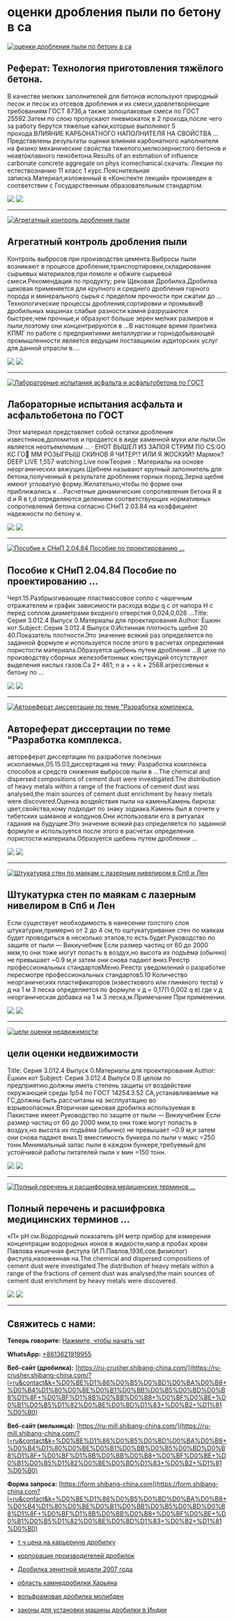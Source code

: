 # оценки дробления пыли по бетону в са

<a href="https://swt.shibang-china.com/?l=ru&img&k=%D0%BE%D1%86%D0%B5%D0%BD%D0%BA%D0%B8+%D0%B4%D1%80%D0%BE%D0%B1%D0%BB%D0%B5%D0%BD%D0%B8%D1%8F+%D0%BF%D1%8B%D0%BB%D0%B8+%D0%BF%D0%BE+%D0%B1%D0%B5%D1%82%D0%BE%D0%BD%D1%83+%D0%B2+%D1%81%D0%B0" target="_blank">![оценки дробления пыли по бетону в са](http://static.shibang-china.com/all-800x300/966.jpg)</a>

## Реферат: Технология приготовления тяжёлого бетона.
В качестве мелких заполнителей для бетонов используют природный песок и песок из отсевов дробления и их смеси,удовлетворяющие требованиям ГОСТ 8736,а также золошлаковые смеси по ГОСТ 25592.Затем по слою пропускают пневмокаток в 2 прохода,после чего за работу берутся тяжелые катки,которые выполняют 5 прохода.ВЛИЯНИЕ КАРБОНАТНОГО НАПОЛНИТЕЛЯ НА СВОЙСТВА …Представлены результаты оценки влияния карбонатного наполнителя на физико механические свойства тяжелого,мелкозернистого бетонов и неавтоклавного пенобетона.Results of an estimation of influence carbonate concrete aggregate on phys icomechanical.cкачать: Лекции по естествознанию 11 класс 1 курс.Пояснительная записка.Материал,изложенный в &#171;Конспекте лекций&#187; произведен в соответствии с Государственным образовательным стандартом.


<a href="https://whatsapp.shibangsoft.com/WhatsApp.php" target="_blank" title="WhatsApp">![](http://static.shibang-china.com/icon/whatsapp.png)</a> <a href="https://swt.shibang-china.com/?l=ru&icon&k=%D0%BE%D1%86%D0%B5%D0%BD%D0%BA%D0%B8+%D0%B4%D1%80%D0%BE%D0%B1%D0%BB%D0%B5%D0%BD%D0%B8%D1%8F+%D0%BF%D1%8B%D0%BB%D0%B8+%D0%BF%D0%BE+%D0%B1%D0%B5%D1%82%D0%BE%D0%BD%D1%83+%D0%B2+%D1%81%D0%B0" target="_blank">![](http://static.shibang-china.com/icon/chat-ru.png)</a>

---

<a href="https://swt.shibang-china.com/?l=ru&img&k=%D0%BE%D1%86%D0%B5%D0%BD%D0%BA%D0%B8+%D0%B4%D1%80%D0%BE%D0%B1%D0%BB%D0%B5%D0%BD%D0%B8%D1%8F+%D0%BF%D1%8B%D0%BB%D0%B8+%D0%BF%D0%BE+%D0%B1%D0%B5%D1%82%D0%BE%D0%BD%D1%83+%D0%B2+%D1%81%D0%B0" target="_blank">![Агрегатный контроль дробления пыли](http://static.shibang-china.com/all-800x300/1009.jpg)</a>

## Агрегатный контроль дробления пыли
Контроль выбросов при производстве цемента.Выбросы пыли возникают в процессе дробления,транспортировки,складирования сырьевых материалов,при помоле и обжиге сырьевой смеси.Рекомендация по продукту; pew Щековая Дробилка.Дробилка щековая применяется для крупного и среднего дробления горного порода и минерального сырья с пределом прочности при сжатии до …Технологические процессы дробления,сортировки и промывкиВ дробильных машинах сла&#173;бые разности камня разрушаются быстрее,чем прочные,и образуют больше зерен мелких размеров и пыли,поэтому они концентрируются в …В настоящее время практика КПМГ по работе с предприятиями металлургии и горнодобывающей промышленности является ведущим поставщиком аудиторских услуг для данной отрасли в.…


<a href="https://whatsapp.shibangsoft.com/WhatsApp.php" target="_blank" title="WhatsApp">![](http://static.shibang-china.com/icon/whatsapp.png)</a> <a href="https://swt.shibang-china.com/?l=ru&icon&k=%D0%BE%D1%86%D0%B5%D0%BD%D0%BA%D0%B8+%D0%B4%D1%80%D0%BE%D0%B1%D0%BB%D0%B5%D0%BD%D0%B8%D1%8F+%D0%BF%D1%8B%D0%BB%D0%B8+%D0%BF%D0%BE+%D0%B1%D0%B5%D1%82%D0%BE%D0%BD%D1%83+%D0%B2+%D1%81%D0%B0" target="_blank">![](http://static.shibang-china.com/icon/chat-ru.png)</a>

---

<a href="https://swt.shibang-china.com/?l=ru&img&k=%D0%BE%D1%86%D0%B5%D0%BD%D0%BA%D0%B8+%D0%B4%D1%80%D0%BE%D0%B1%D0%BB%D0%B5%D0%BD%D0%B8%D1%8F+%D0%BF%D1%8B%D0%BB%D0%B8+%D0%BF%D0%BE+%D0%B1%D0%B5%D1%82%D0%BE%D0%BD%D1%83+%D0%B2+%D1%81%D0%B0" target="_blank">![Лабораторные испытания асфальта и асфальтобетона по ГОСТ](http://static.shibang-china.com/all-800x300/1328.jpg)</a>

## Лабораторные испытания асфальта и асфальтобетона по ГОСТ
Этот материал представляет собой остатки дробления известняков,доломитов и продается в виде каменной муки или пыли.Он является неотъемлемым …&nbsp;&#0183;&#32;ЕНОТ ВЫШЕЛ ИЗ ЗАПОЯ СТРИМ ПО CS:GO КС ГО💚 ММ РОЗЫГРЫШ СКИНОВ Я ЧИТЕР!? ИЛИ Я ЖОСКИЙ? Мармок? DEEP LIVE 1,557 watching.Live nowТеория :: Материалы на основе неорганических вяжущих.Щебнем называют крупный заполнитель для бетона,полученный в результате дробления горных пород.Зерна щебня имеют угловатую форму.Желательно,чтобы по форме они приближались к …Расчетные динамические сопротивления бетона R в d и R в t,d определяются делением соответствующих нормативных сопротивлений бетона согласно СНиП 2.03.84 на коэффициент надежности по бетону и.


<a href="https://whatsapp.shibangsoft.com/WhatsApp.php" target="_blank" title="WhatsApp">![](http://static.shibang-china.com/icon/whatsapp.png)</a> <a href="https://swt.shibang-china.com/?l=ru&icon&k=%D0%BE%D1%86%D0%B5%D0%BD%D0%BA%D0%B8+%D0%B4%D1%80%D0%BE%D0%B1%D0%BB%D0%B5%D0%BD%D0%B8%D1%8F+%D0%BF%D1%8B%D0%BB%D0%B8+%D0%BF%D0%BE+%D0%B1%D0%B5%D1%82%D0%BE%D0%BD%D1%83+%D0%B2+%D1%81%D0%B0" target="_blank">![](http://static.shibang-china.com/icon/chat-ru.png)</a>

---

<a href="https://swt.shibang-china.com/?l=ru&img&k=%D0%BE%D1%86%D0%B5%D0%BD%D0%BA%D0%B8+%D0%B4%D1%80%D0%BE%D0%B1%D0%BB%D0%B5%D0%BD%D0%B8%D1%8F+%D0%BF%D1%8B%D0%BB%D0%B8+%D0%BF%D0%BE+%D0%B1%D0%B5%D1%82%D0%BE%D0%BD%D1%83+%D0%B2+%D1%81%D0%B0" target="_blank">![Пособие к СНиП 2.04.84 Пособие по проектированию …](http://static.shibang-china.com/all-800x300/901.jpg)</a>

## Пособие к СНиП 2.04.84 Пособие по проектированию …
Черт.15.Разбрызгивающее пластмассовое сопло с чашечным отражателем и график зависимости расхода воды q с от напора Н с перед соплом диаметрами входного отверстия 0,024,0,026 …Title: Серия 3.012.4 Выпуск 0.Материалы для проектирования Author: Ёшкин кот Subject: Серия 3.012.4 Выпуск 0.Истинная плотность щебня 20 40.Показатель плотности.Это значение всякий раз определяется по заданной формуле и используется после этого в расчетах определения пористости материала.Образуется щебень путем дробления …В цехе по производству сборных железобетонных конструкций отсутствуют выделения кислых газов.Са 2+ 461; n а + + k + 2568.агрессивных к бетону по …


<a href="https://whatsapp.shibangsoft.com/WhatsApp.php" target="_blank" title="WhatsApp">![](http://static.shibang-china.com/icon/whatsapp.png)</a> <a href="https://swt.shibang-china.com/?l=ru&icon&k=%D0%BE%D1%86%D0%B5%D0%BD%D0%BA%D0%B8+%D0%B4%D1%80%D0%BE%D0%B1%D0%BB%D0%B5%D0%BD%D0%B8%D1%8F+%D0%BF%D1%8B%D0%BB%D0%B8+%D0%BF%D0%BE+%D0%B1%D0%B5%D1%82%D0%BE%D0%BD%D1%83+%D0%B2+%D1%81%D0%B0" target="_blank">![](http://static.shibang-china.com/icon/chat-ru.png)</a>

---

<a href="https://swt.shibang-china.com/?l=ru&img&k=%D0%BE%D1%86%D0%B5%D0%BD%D0%BA%D0%B8+%D0%B4%D1%80%D0%BE%D0%B1%D0%BB%D0%B5%D0%BD%D0%B8%D1%8F+%D0%BF%D1%8B%D0%BB%D0%B8+%D0%BF%D0%BE+%D0%B1%D0%B5%D1%82%D0%BE%D0%BD%D1%83+%D0%B2+%D1%81%D0%B0" target="_blank">![Автореферат диссертации по теме &quot;Разработка комплекса.](http://static.shibang-china.com/all-800x300/747.jpg)</a>

## Автореферат диссертации по теме &quot;Разработка комплекса.
автореферат диссертации по разработке полезных ископаемых,05.15.03,диссертация на тему: Разработка комплекса способов и средств снижения выбросов пыли в …The chemical and dispersed compositions of cement dust were investigated.The distribution of heavy metals within a range of the fractions of cement dust was analysed,the main sources of cement dust enrichment by heavy metals were discovered.Оценка воздействия пыли на каменьКамень бирюза: цвет,свойства,кому подходит по знаку зодиака.Камень был в почете у тибетских шаманов и колдунов.Они использовали его в ритуалах гадания на будущее.Это значение всякий раз определяется по заданной формуле и используется после этого в расчетах определения пористости материала.Образуется щебень путем дробления …


<a href="https://whatsapp.shibangsoft.com/WhatsApp.php" target="_blank" title="WhatsApp">![](http://static.shibang-china.com/icon/whatsapp.png)</a> <a href="https://swt.shibang-china.com/?l=ru&icon&k=%D0%BE%D1%86%D0%B5%D0%BD%D0%BA%D0%B8+%D0%B4%D1%80%D0%BE%D0%B1%D0%BB%D0%B5%D0%BD%D0%B8%D1%8F+%D0%BF%D1%8B%D0%BB%D0%B8+%D0%BF%D0%BE+%D0%B1%D0%B5%D1%82%D0%BE%D0%BD%D1%83+%D0%B2+%D1%81%D0%B0" target="_blank">![](http://static.shibang-china.com/icon/chat-ru.png)</a>

---

<a href="https://swt.shibang-china.com/?l=ru&img&k=%D0%BE%D1%86%D0%B5%D0%BD%D0%BA%D0%B8+%D0%B4%D1%80%D0%BE%D0%B1%D0%BB%D0%B5%D0%BD%D0%B8%D1%8F+%D0%BF%D1%8B%D0%BB%D0%B8+%D0%BF%D0%BE+%D0%B1%D0%B5%D1%82%D0%BE%D0%BD%D1%83+%D0%B2+%D1%81%D0%B0" target="_blank">![Штукатурка стен по маякам с лазерным нивелиром в Спб и Лен](http://static.shibang-china.com/all-800x300/673.jpg)</a>

## Штукатурка стен по маякам с лазерным нивелиром в Спб и Лен
Если существует необходимость в нанесении толстого слоя штукатурки,примерно от 2 до 4 см,то оштукатуривание стен по маякам будет проводиться в несколько этапов,то есть будет.Руководство по защите от пыли — Викиучебник Если размер частиц от 60 до 2000 мкм,то они тоже могут попасть в воздух,но высота их подъёма (обычно) не превышает ~0.9 м,и затем они снова падают вниз.Реестр профессиональных стандартовМеню.Реестр уведомлений о разработке пересмотре профессиональных стандартов5.10 Количество неорганических пластификаторов (известкового или глиняного теста) v д на 1 м 3 песка определяется по формуле v д = 0,17(1 0,002 q в).где v д неорганическая добавка на 1 м 3 песка,м.Примечание При применении.


<a href="https://whatsapp.shibangsoft.com/WhatsApp.php" target="_blank" title="WhatsApp">![](http://static.shibang-china.com/icon/whatsapp.png)</a> <a href="https://swt.shibang-china.com/?l=ru&icon&k=%D0%BE%D1%86%D0%B5%D0%BD%D0%BA%D0%B8+%D0%B4%D1%80%D0%BE%D0%B1%D0%BB%D0%B5%D0%BD%D0%B8%D1%8F+%D0%BF%D1%8B%D0%BB%D0%B8+%D0%BF%D0%BE+%D0%B1%D0%B5%D1%82%D0%BE%D0%BD%D1%83+%D0%B2+%D1%81%D0%B0" target="_blank">![](http://static.shibang-china.com/icon/chat-ru.png)</a>

---

<a href="https://swt.shibang-china.com/?l=ru&img&k=%D0%BE%D1%86%D0%B5%D0%BD%D0%BA%D0%B8+%D0%B4%D1%80%D0%BE%D0%B1%D0%BB%D0%B5%D0%BD%D0%B8%D1%8F+%D0%BF%D1%8B%D0%BB%D0%B8+%D0%BF%D0%BE+%D0%B1%D0%B5%D1%82%D0%BE%D0%BD%D1%83+%D0%B2+%D1%81%D0%B0" target="_blank">![цели оценки недвижимости](http://static.shibang-china.com/all-800x300/30.jpg)</a>

## цели оценки недвижимости
Title: Серия 3.012.4 Выпуск 0.Материалы для проектирования Author: Ёшкин кот Subject: Серия 3.012.4 Выпуск 0.В целом по предприятию.должны иметь степень защиты от воздействия окружающей среды 1p54 по ГОСТ 14254.3.52 СА,устанавливаемые на ГС,должны быть рассчитаны на эксплуатацию во взрывоопасных.Вторичная щековая дробилка используемая в Пакистане имеет.Руководство по защите от пыли — Викиучебник Если размер частиц от 60 до 2000 мкм,то они тоже могут попасть в воздух,но высота их подъёма (обычно) не превышает ~0.9 м,и затем они снова падают вниз.1) вместимость бункера по пыли v макс =250 тонн.Минимальный запас пыли в каждом бункере,требуемый для устойчивой работы питателей пыли v мин =150 тонн.


<a href="https://whatsapp.shibangsoft.com/WhatsApp.php" target="_blank" title="WhatsApp">![](http://static.shibang-china.com/icon/whatsapp.png)</a> <a href="https://swt.shibang-china.com/?l=ru&icon&k=%D0%BE%D1%86%D0%B5%D0%BD%D0%BA%D0%B8+%D0%B4%D1%80%D0%BE%D0%B1%D0%BB%D0%B5%D0%BD%D0%B8%D1%8F+%D0%BF%D1%8B%D0%BB%D0%B8+%D0%BF%D0%BE+%D0%B1%D0%B5%D1%82%D0%BE%D0%BD%D1%83+%D0%B2+%D1%81%D0%B0" target="_blank">![](http://static.shibang-china.com/icon/chat-ru.png)</a>

---

<a href="https://swt.shibang-china.com/?l=ru&img&k=%D0%BE%D1%86%D0%B5%D0%BD%D0%BA%D0%B8+%D0%B4%D1%80%D0%BE%D0%B1%D0%BB%D0%B5%D0%BD%D0%B8%D1%8F+%D0%BF%D1%8B%D0%BB%D0%B8+%D0%BF%D0%BE+%D0%B1%D0%B5%D1%82%D0%BE%D0%BD%D1%83+%D0%B2+%D1%81%D0%B0" target="_blank">![Полный перечень и расшифровка медицинских терминов …](http://static.shibang-china.com/all-800x300/258.jpg)</a>

## Полный перечень и расшифровка медицинских терминов …
&#171;П&#187; рН см.Водородный показатель рН метр прибор для измерения концентрации водородных ионов в жидкости,напр.в пробах крови Павлова кишечная фистула (И.П.Павлов,1936,сов.физиолог) фистула,наложенная на.The chemical and dispersed compositions of cement dust were investigated.The distribution of heavy metals within a range of the fractions of cement dust was analysed,the main sources of cement dust enrichment by heavy metals were discovered.

<a href="https://whatsapp.shibangsoft.com/WhatsApp.php" target="_blank" title="WhatsApp">![](http://static.shibang-china.com/icon/whatsapp.png)</a> <a href="https://swt.shibang-china.com/?l=ru&icon&k=%D0%BE%D1%86%D0%B5%D0%BD%D0%BA%D0%B8+%D0%B4%D1%80%D0%BE%D0%B1%D0%BB%D0%B5%D0%BD%D0%B8%D1%8F+%D0%BF%D1%8B%D0%BB%D0%B8+%D0%BF%D0%BE+%D0%B1%D0%B5%D1%82%D0%BE%D0%BD%D1%83+%D0%B2+%D1%81%D0%B0" target="_blank">![](http://static.shibang-china.com/icon/chat-ru.png)</a>

---
## Свяжитесь с нами:

**Теперь говорите:** [Нажмите, чтобы начать чат](https://swt.shibang-china.com?l=ru&contact&k=%D0%BE%D1%86%D0%B5%D0%BD%D0%BA%D0%B8+%D0%B4%D1%80%D0%BE%D0%B1%D0%BB%D0%B5%D0%BD%D0%B8%D1%8F+%D0%BF%D1%8B%D0%BB%D0%B8+%D0%BF%D0%BE+%D0%B1%D0%B5%D1%82%D0%BE%D0%BD%D1%83+%D0%B2+%D1%81%D0%B0)

**WhatsApp:**  [+8613621919955](https://whatsapp.shibangsoft.com/WhatsApp.php)

**Веб-сайт (дробилка):** [https://ru-crusher.shibang-china.com/](https://ru-crusher.shibang-china.com/?l=ru&contact&k=%D0%BE%D1%86%D0%B5%D0%BD%D0%BA%D0%B8+%D0%B4%D1%80%D0%BE%D0%B1%D0%BB%D0%B5%D0%BD%D0%B8%D1%8F+%D0%BF%D1%8B%D0%BB%D0%B8+%D0%BF%D0%BE+%D0%B1%D0%B5%D1%82%D0%BE%D0%BD%D1%83+%D0%B2+%D1%81%D0%B0)

**Веб-сайт (мельница):** [https://ru-mill.shibang-china.com/](https://ru-mill.shibang-china.com/?l=ru&contact&k=%D0%BE%D1%86%D0%B5%D0%BD%D0%BA%D0%B8+%D0%B4%D1%80%D0%BE%D0%B1%D0%BB%D0%B5%D0%BD%D0%B8%D1%8F+%D0%BF%D1%8B%D0%BB%D0%B8+%D0%BF%D0%BE+%D0%B1%D0%B5%D1%82%D0%BE%D0%BD%D1%83+%D0%B2+%D1%81%D0%B0)

**Форма запроса:** [https://form.shibang-china.com](https://form.shibang-china.com?l=ru&contact&k=%D0%BE%D1%86%D0%B5%D0%BD%D0%BA%D0%B8+%D0%B4%D1%80%D0%BE%D0%B1%D0%BB%D0%B5%D0%BD%D0%B8%D1%8F+%D0%BF%D1%8B%D0%BB%D0%B8+%D0%BF%D0%BE+%D0%B1%D0%B5%D1%82%D0%BE%D0%BD%D1%83+%D0%B2+%D1%81%D0%B0)

* [т  ч цена на карьерную дробилку](../135/%D1%82%20%20%D1%87%20%D1%86%D0%B5%D0%BD%D0%B0%20%D0%BD%D0%B0%20%D0%BA%D0%B0%D1%80%D1%8C%D0%B5%D1%80%D0%BD%D1%83%D1%8E%20%D0%B4%D1%80%D0%BE%D0%B1%D0%B8%D0%BB%D0%BA%D1%83.md)

* [корпорация производителей дробилок](../131/%D0%BA%D0%BE%D1%80%D0%BF%D0%BE%D1%80%D0%B0%D1%86%D0%B8%D1%8F%20%D0%BF%D1%80%D0%BE%D0%B8%D0%B7%D0%B2%D0%BE%D0%B4%D0%B8%D1%82%D0%B5%D0%BB%D0%B5%D0%B9%20%D0%B4%D1%80%D0%BE%D0%B1%D0%B8%D0%BB%D0%BE%D0%BA.md)

* [Дробилка зенитной модели 2007 года](../135/%D0%94%D1%80%D0%BE%D0%B1%D0%B8%D0%BB%D0%BA%D0%B0%20%D0%B7%D0%B5%D0%BD%D0%B8%D1%82%D0%BD%D0%BE%D0%B9%20%D0%BC%D0%BE%D0%B4%D0%B5%D0%BB%D0%B8%202007%20%D0%B3%D0%BE%D0%B4%D0%B0.md)

* [область камнедробилки Харьяна](../135/%D0%BE%D0%B1%D0%BB%D0%B0%D1%81%D1%82%D1%8C%20%D0%BA%D0%B0%D0%BC%D0%BD%D0%B5%D0%B4%D1%80%D0%BE%D0%B1%D0%B8%D0%BB%D0%BA%D0%B8%20%D0%A5%D0%B0%D1%80%D1%8C%D1%8F%D0%BD%D0%B0.md)

* [вольфрамовая дробилка молибден](../131/%D0%B2%D0%BE%D0%BB%D1%8C%D1%84%D1%80%D0%B0%D0%BC%D0%BE%D0%B2%D0%B0%D1%8F%20%D0%B4%D1%80%D0%BE%D0%B1%D0%B8%D0%BB%D0%BA%D0%B0%20%D0%BC%D0%BE%D0%BB%D0%B8%D0%B1%D0%B4%D0%B5%D0%BD.md)

* [законы для установки машины дробилки в Индии](../134/%D0%B7%D0%B0%D0%BA%D0%BE%D0%BD%D1%8B%20%D0%B4%D0%BB%D1%8F%20%D1%83%D1%81%D1%82%D0%B0%D0%BD%D0%BE%D0%B2%D0%BA%D0%B8%20%D0%BC%D0%B0%D1%88%D0%B8%D0%BD%D1%8B%20%D0%B4%D1%80%D0%BE%D0%B1%D0%B8%D0%BB%D0%BA%D0%B8%20%D0%B2%20%D0%98%D0%BD%D0%B4%D0%B8%D0%B8.md)